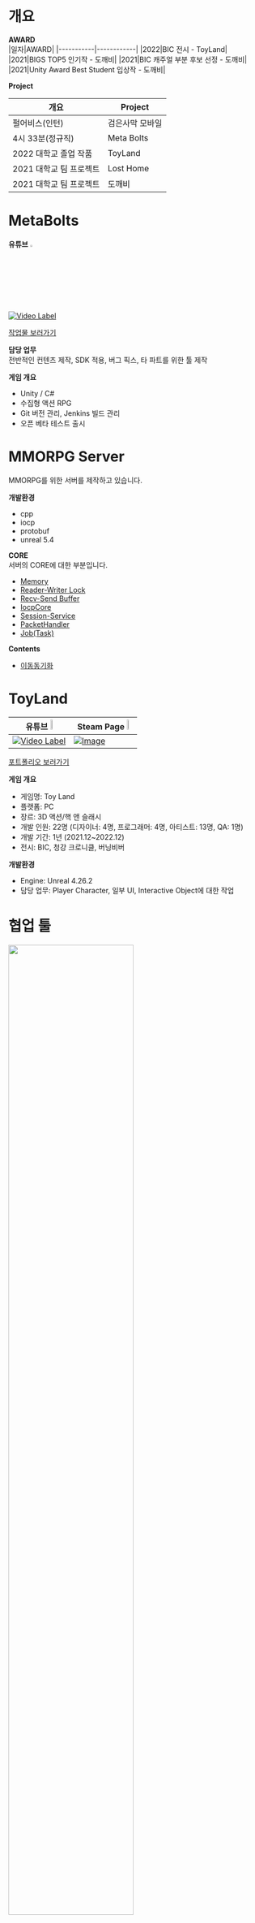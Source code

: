 # 개요

**AWARD**  
|일자|AWARD|
|-----------|------------|
|2022|BIC 전시 - ToyLand|
|2021|BIGS TOP5 인기작 - 도깨비|
|2021|BIC 캐주얼 부분 후보 선정 - 도깨비|
|2021|Unity Award Best Student 입상작 - 도깨비|

**Project**  

|개요|Project|
|-----------|------------|
|펄어비스(인턴)| 검은사막 모바일|
|4시 33분(정규직)|Meta Bolts|
|2022 대학교 졸업 작품|ToyLand|
|2021 대학교 팀 프로젝트|Lost Home|
|2021 대학교 팀 프로젝트|도깨비|

# MetaBolts
**유튜브** <img width="3%" src="https://github.com/user-attachments/assets/aac0d9b3-0c78-4982-b152-27a86e10f99a">

[![Video Label](http://img.youtube.com/vi/Or4Pxzo4idw/0.jpg)](https://www.youtube.com/watch?v=Or4Pxzo4idw)

[작업물 보러가기](https://github.com/sonsungmin98/Portfolio/blob/main/Project/MetaBolts.md)

**담당 업무**  
전반적인 컨텐츠 제작, SDK 적용, 버그 픽스, 타 파트를 위한 툴 제작

**게임 개요**
-	Unity / C#
-	수집형 액션 RPG
-	Git 버전 관리, Jenkins 빌드 관리
-	오픈 베타 테스트 출시

# MMORPG Server

MMORPG를 위한 서버를 제작하고 있습니다. 

**개발환경**
- cpp
- iocp
- protobuf
- unreal 5.4

**CORE**  
서버의 CORE에 대한 부분입니다.

- [Memory](https://github.com/sonsungmin98/Portfolio/blob/main/CPPServer/Core/Memory.md) 
- [Reader-Writer Lock](https://github.com/sonsungmin98/Portfolio/blob/main/CPPServer/Core/Reader-Writer%20Lock.md) 
- [Recv-Send Buffer](https://github.com/sonsungmin98/Portfolio/blob/main/CPPServer/Core/Recv-Send%20Buffer.md) 
- [IocpCore](https://github.com/sonsungmin98/Portfolio/blob/main/CPPServer/Core/IocpCore.md) 
- [Session-Service](https://github.com/sonsungmin98/Portfolio/blob/main/CPPServer/Core/Session-Service.md)
- [PacketHandler](https://github.com/sonsungmin98/Portfolio/blob/main/CPPServer/Core/PacketHandler.md)
- [Job(Task)](https://github.com/sonsungmin98/Portfolio/blob/main/CPPServer/Core/Job.md)

**Contents**
- [이동동기화]()

# ToyLand


|**유튜브** <img width="5%" src="https://github.com/user-attachments/assets/aac0d9b3-0c78-4982-b152-27a86e10f99a">|**Steam Page** <img width="5%" src="https://github.com/user-attachments/assets/2ed624e5-4118-47dd-a76c-b40b7288cc56">|
|-----------------------------------------------|-----------------------------------------------|
|[![Video Label](http://img.youtube.com/vi/ML6XieDvd6Y/0.jpg)](https://www.youtube.com/watch?v=ML6XieDvd6Y)|[![Image](https://github.com/user-attachments/assets/94538516-f809-4381-9fb9-7ea61c908379)](https://store.steampowered.com/app/2317390/ToyLand/)|

[포트폴리오 보러가기](https://github.com/sonsungmin98/Portfolio/blob/main/Project/ToyLand.md)

**게임 개요**  
- 게임명: Toy Land
- 플랫폼: PC
- 장르: 3D 액션/핵 앤 슬래시
- 개발 인원: 22명 (디자이너: 4명, 프로그래머: 4명, 아티스트: 13명, QA: 1명)
- 개발 기간: 1년 (2021.12~2022.12)
- 전시: BIC, 청강 크로니클, 버닝비버

**개발환경**  
- Engine: Unreal 4.26.2
- 담당 업무: Player Character, 일부 UI, Interactive Object에 대한 작업  



# 협업 툴
<img width="70%" src = "https://github.com/user-attachments/assets/ef2092f0-9c48-44dd-8130-1a689c44a3ef">

[포트폴리오 보러가기](https://github.com/sonsungmin98/Portfolio/blob/main/Project/%ED%98%91%EC%97%85%20%ED%88%B4.md)

협업의 생산성과 편의성을 위한 툴을 제작하여 활용합니다. 엔진에 종속적인 것도 외부에서 제작한 툴도 있습니다. 여러 툴들을 제작했지만 현재 제작중인 툴은 다양한 기능을 담은 통합툴로 제작 중입니다.
현재는 기본 시스템과 엔진의 코어적인 부분만 제작을 했습니다.
현재 개발된 기능으로는 파일의 관리와 GitHub Issue의 관리등이 있습니다. (GitHub api를 활용하여 제작했습니다.)


**개발환경**  
엔진: 유니티

# 도깨비
**유튜브** <img width="3%" src="https://github.com/user-attachments/assets/aac0d9b3-0c78-4982-b152-27a86e10f99a">

[![Video Label](http://img.youtube.com/vi/ubSrKggzOyk/0.jpg)](https://www.youtube.com/watch?v=ubSrKggzOyk)

[포트폴리오 보러가기](https://github.com/sonsungmin98/Portfolio/blob/main/Project/%EB%8F%84%EA%B9%A8%EB%B9%84.md)

**게임 개요**  
- 게임명: 도깨비
- 플랫폼: PC
- 장르: 2D 액션 플랫포머
- 개발 인원: 12명 (디자이너: 3명, 프로그래머: 2명, 아티스트: 7명)
- 개발 기간: 1년 (2020.12~2021.10)
- 전시: BIC, Unity MWU, BIGS

**개발환경**  
- Engine: Unity 2020.2.3.f1
- 담당 업무: Enemy(몬스터, 보스), UI, 현실 세계 연출, 튜토리얼 제작

# 코딩 스타일

게임 개발의 경우 당연히도 여러 프로그래머 간의 협업을 통해 진행됩니다. 미래의 나 혹은 다른 사람이 제가 짠 코드를 보는 경우가 생길 수밖에 없습니다. 그럴 때마다 코드를 해석하는 것은 매우 비효율적인 상황입니다. 
스스로를 설명하는 코드를 작성하고 누군가가 봤을 때 이해하기 쉽게 작성하는 것이 중요하다고 생각합니다. 

- 우선순위
작업을 할 때 우선순위를 다음과 같이 정하고 진행합니다.
    1. 안정성
    2. 유지보수성
    3. 성능

- 추상화  
각 클래스는 일정한 추상화 수준을 유지하여 작업합니다. 클래스의 내부 인터페이스들이 서로 연관성을 찾기 힘들면 클래스의 파악 및 이 클래스를 사용하는 사용자 입장에서도 헷갈리기 때문입니다. 클래스가 과도하게 많은 기능을 가져 길어진다면 클래스를 나누어 작업을 합니다.

- 주석  
주석의 경우에는 잘못 달면 없는 것만 못하는 상황이 많이 있다고 생각합니다. 코드자체가 문서화가 되어야 한다고 생각을 합니다. 주석을 달 상황이 나온다면 코드를 수정하는 것이 좋습니다. 만약 주석을 사용해야 할 상황이 나오면 코드의 설명 보다는 의도를 설명합니다. 

- const  
const 키워드를 붙일 수 있는 곳에는 무조건 const(constexpr)를 붙입니다.

- 지역 변수 선언 위치  
지역 변수의 경우에는 사용하는 곳 근처에서 선언합니다. 선언과 사용의 거리가 멀어질수록 한 번에 파악하기가 어려워지기 때문입니다.

- 완벽하게 is-a가 되지 않는 관계면 has-a로 표현한다.  
성급하게 상속을 하게 되면 여러가지 문제 및 코드를 파악하는 곳에서도 혼선이 생길 수 있습니다. 완벽하게 is-a가 되지 않는 상황이면 has-a로 표현합니다.

- 축약어나 모호한 표현 사용하지 않기  
변수 혹은 메서드를 지정할 때에는 분명하고 모호하지 않은 표현들로 표현합니다. 그리고 통상적으로 사용하는 축약어가 아닌 경우에는 사용하지 않습니다(ex. num, cnt). 반복문의 변수를 선언할 때 웬만하면 i 나 j 같은 형태가 아닌 명확한 이름으로 선언합니다. 

- 성급하게 최적화하지 않기  
성급하게 최적화를 진행하게 되면 다른 사람이 코드를 볼 때 그 기능을 한 번에 파악하기 힘들어집니다. 정말로 퍼포먼스 적으로 성능 향상이 기대될 때만 진행하고 만약 이렇게 제작한 코드가 한눈에 파악하기 힘들다면 주석을 사용하여 알려줍니다.

- 선행 조건이 들어가는 메서드를 사용하지 않기  
다른 특정한 메서드를 실행하기 전에 무조건 적으로 실행해야 하는 메서드가 있는 상황이 나오지 않게 합니다. 이러한 부분은 클래스 사용자의 입장에서 혼선이 발생할 확률이 높기 때문입니다.

이외에도 여러가지 개인적인 규칙을 지키며 코딩을 하고 있습니다. 이렇게 일관성 있게 코드를 작성하면 작업 효율성이 늘어나며 작업자 간 공유를 쉽게 하고, 유지보수 및 확장 비용의 최소화를 이뤄낼 수 있다고 생각합니다. 



